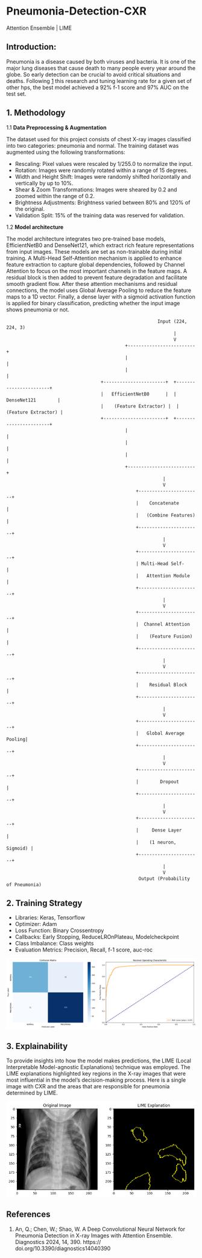 # Pneumonia-Detection-CXR
Attention Ensemble | LIME


## Introduction: 

Pneumonia is a disease caused by both viruses and bacteria. It is one of the major lung diseases that cause death to many people every year around the globe. So early detection can be crucial
to avoid critical situations and deaths. Following [1](#References) this research and tuning learning rate for a given set of other hps, the best model achieved a 92% f-1 score and 97% AUC on the test set.


## 1. Methodology

1.1 **Data Preprocessing & Augmentation**

The dataset used for this project consists of chest X-ray images classified into two categories: pneumonia and normal. The training dataset was augmented using the following transformations:

   - Rescaling: Pixel values were rescaled by 1/255.0 to normalize the input.
   - Rotation: Images were randomly rotated within a range of 15 degrees.
   - Width and Height Shift: Images were randomly shifted horizontally and vertically by up to 10%.
   - Shear & Zoom Transformations: Images were sheared by 0.2 and zoomed within the range of 0.2.
   - Brightness Adjustments: Brightness varied between 80% and 120% of the original.
   - Validation Split: 15% of the training data was reserved for validation.

1.2 **Model architecture**

The model architecture integrates two pre-trained base models, EfficientNetB0 and DenseNet121, which extract rich feature representations from input images. These models are set as non-trainable during initial training. A Multi-Head Self-Attention mechanism is applied to enhance feature extraction to capture global dependencies, followed by Channel Attention to focus on the most important channels in the feature maps. A residual block is then added to prevent feature degradation and facilitate smooth gradient flow. After these attention mechanisms and residual connections, the model uses Global Average Pooling to reduce the feature maps to a 1D vector. Finally, a dense layer with a sigmoid activation function is applied for binary classification, predicting whether the input image shows pneumonia or not.


                                                            Input (224, 224, 3)
                                                                  |
                                                                  V
                                                +-------------------------+
                                                |                         |                       
                                                |                         |                       
                                       +-----------------------+  +-----------------------+  
                                       |   EfficientNetB0      |  |    DenseNet121        |
                                       |    (Feature Extractor) |  |    (Feature Extractor) |
                                       +-----------------------+  +-----------------------+
                                                |                         |
                                                |                         |
                                                |                         |
                                                +-------------------------+
                                                              |
                                                              V
                                                    +-----------------------+
                                                    |    Concatenate        |
                                                    |   (Combine Features)  |
                                                    +-----------------------+
                                                              |
                                                              V
                                                    +-----------------------+
                                                    | Multi-Head Self-      |
                                                    |   Attention Module     |
                                                    +-----------------------+
                                                              |
                                                              V
                                                    +-----------------------+
                                                    |  Channel Attention     |
                                                    |    (Feature Fusion)    |
                                                    +-----------------------+
                                                              |
                                                              V
                                                    +-----------------------+
                                                    |    Residual Block      |
                                                    +-----------------------+
                                                              |
                                                              V
                                                    +-----------------------+
                                                    |   Global Average Pooling|
                                                    +-----------------------+
                                                              |
                                                              V
                                                    +-----------------------+
                                                    |        Dropout        |
                                                    +-----------------------+
                                                              |
                                                              V
                                                    +-----------------------+
                                                    |     Dense Layer       |
                                                    |    (1 neuron, Sigmoid) |
                                                    +-----------------------+
                                                              |
                                                              V
                                                     Output (Probability of Pneumonia)


## 2. Training Strategy
   - Libraries: Keras, Tensorflow
   - Optimizer: Adam
   - Loss Function: Binary Crossentropy
   - Callbacks: Early Stopping, ReduceLROnPlateau, Modelcheckpoint
   - Class Imbalance: Class weights
   - Evaluation Metrics: Precision, Recall, f-1 score, auc-roc
   

![cm-auc](output-image/cm-roc.png)


## 3. Explainability
To provide insights into how the model makes predictions, the LIME (Local Interpretable Model-agnostic Explanations) technique was employed. The LIME explanations highlighted key regions in the X-ray images that were most influential in the model’s decision-making process. Here is a single image with CXR and the areas that are responsible for pneumonia determined by LIME.

![Lime-image](output-image/lime.png)





## References
1. An, Q.; Chen, W.; Shao, W. A Deep Convolutional Neural Network for Pneumonia Detection in X-ray Images with Attention Ensemble. Diagnostics 2024, 14, 390. https:// doi.org/10.3390/diagnostics14040390
